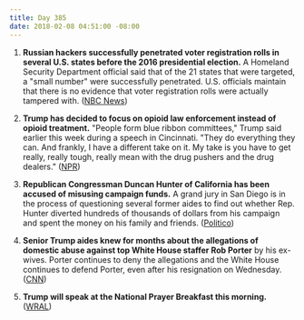 ```yaml
---
title: Day 385
date: 2018-02-08 04:51:00 -08:00
---
```


1. **Russian hackers successfully penetrated voter registration rolls in several U.S. states before the 2016 presidential election.** A Homeland Security Department official said that of the 21 states that were targeted, a "small number" were successfully penetrated. U.S. officials maintain that there is no evidence that voter registration rolls were actually tampered with. ([NBC News](https://www.cnbc.com/2018/02/07/russians-penetrated-us-voter-systems-nbc-citing-top-us-official.html))

2. **Trump has decided to focus on opioid law enforcement instead of opioid treatment.** "People form blue ribbon committees," Trump said earlier this week during a speech in Cincinnati. "They do everything they can. And frankly, I have a different take on it. My take is you have to get really, really tough, really mean with the drug pushers and the drug dealers." ([NPR](https://www.npr.org/sections/health-shots/2018/02/07/584059938/trump-says-he-will-focus-on-opioid-law-enforcement-not-treatment))

3. **Republican Congressman Duncan Hunter of California has been accused of misusing campaign funds.** A grand jury in San Diego is in the process of questioning several former aides to find out whether Rep. Hunter diverted hundreds of thousands of dollars from his campaign and spent the money on his family and friends. ([Politico](https://www.politico.com/story/2018/02/08/duncan-hunter-campaign-funds-fbi-397621))

4. **Senior Trump aides knew for months about the allegations of domestic abuse against top White House staffer Rob Porter** by his ex-wives. Porter continues to deny the allegations and the White House continues to defend Porter, even after his resignation on Wednesday. ([CNN](https://www.cnn.com/2018/02/07/politics/rob-porter-white-house-who-knew/index.html))

5. **Trump will speak at the National Prayer Breakfast this morning.** ([WRAL](http://www.wral.com/news/video/17322168/))